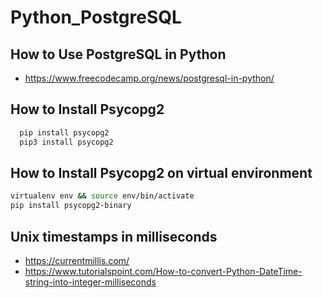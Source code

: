 # Python_PostgreSQL

## How to Use PostgreSQL in Python
  - https://www.freecodecamp.org/news/postgresql-in-python/

## How to Install Psycopg2
```bash
  pip install psycopg2
  pip3 install psycopg2
```

## How to Install Psycopg2 on virtual environment
```bash
virtualenv env && source env/bin/activate
pip install psycopg2-binary
```
## Unix timestamps in milliseconds
  - https://currentmillis.com/
  - https://www.tutorialspoint.com/How-to-convert-Python-DateTime-string-into-integer-milliseconds
